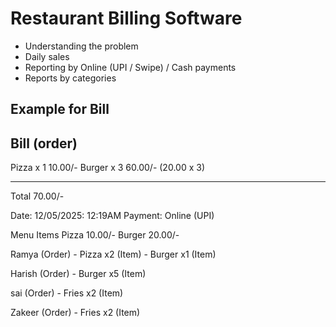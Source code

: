 
# Restaurant Billing Software

- Understanding the problem
- Daily sales
- Reporting by Online (UPI / Swipe) / Cash payments
- Reports by categories

## Example for Bill

Bill (order)
--------------------
Pizza  x 1      10.00/-
Burger x 3      60.00/- (20.00 x 3)

------------------------------
Total           70.00/-

Date: 12/05/2025: 12:19AM
Payment: Online (UPI)
  
  
Menu Items
Pizza          10.00/-
Burger         20.00/-




Ramya (Order)
    - Pizza     x2  (Item)
    - Burger    x1  (Item)


Harish (Order)
    - Burger    x5  (Item)

sai (Order)
    - Fries    x2  (Item)

Zakeer (Order)
    - Fries    x2  (Item)



   
